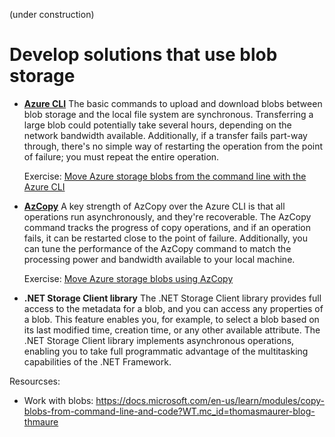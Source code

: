 (under construction)
# Develop solutions that use blob storage

* **[Azure CLI](https://docs.microsoft.com/en-us/learn/modules/copy-blobs-from-command-line-and-code/3-move-blobs-using-cli)**
The basic commands to upload and download blobs between blob storage and the local file system are synchronous. Transferring a large blob could potentially take several hours, depending on the network bandwidth available. Additionally, if a transfer fails part-way through, there's no simple way of restarting the operation from the point of failure; you must repeat the entire operation.

  Exercise: [Move Azure storage blobs from the command line with the Azure CLI](https://docs.microsoft.com/en-us/learn/modules/copy-blobs-from-command-line-and-code/4-exercise-move-blobs-using-cli)

* **[AzCopy](https://docs.microsoft.com/en-us/learn/modules/copy-blobs-from-command-line-and-code/5-move-blobs-using-azcopy)**
A key strength of AzCopy over the Azure CLI is that all operations run asynchronously, and they're recoverable. The AzCopy command tracks the progress of copy operations, and if an operation fails, it can be restarted close to the point of failure. Additionally, you can tune the performance of the AzCopy command to match the processing power and bandwidth available to your local machine.

  Exercise: [Move Azure storage blobs using AzCopy](https://docs.microsoft.com/en-us/learn/modules/copy-blobs-from-command-line-and-code/6-exercise-move-blobs-using-azcopy)

* **.NET Storage Client library**
The .NET Storage Client library provides full access to the metadata for a blob, and you can access any properties of a blob. This feature enables you, for example, to select a blob based on its last modified time, creation time, or any other available attribute.
The .NET Storage Client library implements asynchronous operations, enabling you to take full programmatic advantage of the multitasking capabilities of the .NET Framework.

Resourcses:
* Work with blobs: https://docs.microsoft.com/en-us/learn/modules/copy-blobs-from-command-line-and-code?WT.mc_id=thomasmaurer-blog-thmaure
